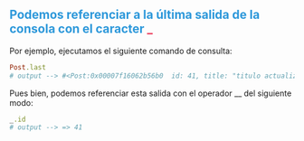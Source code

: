 ## <span style='color:#2d98da'>Podemos referenciar a la  última salida de la consola con el caracter <span style='color:#eb3b5a'>_</span></span>
Por ejemplo, ejecutamos el siguiente comando de consulta:
```ruby
Post.last
# output --> #<Post:0x00007f16062b56b0  id: 41, title: "titulo actualizado", content: "content", published: true, user_id: 1,  created_at: Mon, 19 Dec 2022 11:54:57.151198000 UTC +00:00, updated_at: Mon, 19 Dec 2022 12:12:56.367925000 UTC +00:00> 
```
Pues bien, podemos referenciar esta salida con el operador __ del siguiente modo:
```ruby
_.id
# output --> => 41
```


